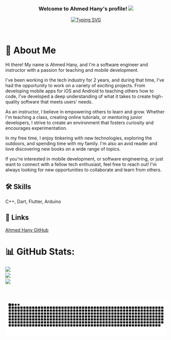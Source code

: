 <h3 align="center">
  Welcome to Ahmed Hany's profile!
  <img src="https://media.giphy.com/media/hvRJCLFzcasrR4ia7z/giphy.gif" width="28">
</h3>

<p align="center">
  <a href="https://git.io/typing-svg"><img src="https://readme-typing-svg.demolab.com?font=Fira+Code&weight=700&size=22&duration=8000&pause=1000&center=true&vCenter=true&width=445&height=60&lines=Software+Engineer;Instructor;Passionate+about+teaching+and+mobile+development" alt="Typing SVG" /></a></a></p> 

# 🚀 About Me
Hi there! My name is Ahmed Hany, and I'm a software engineer and instructor with a passion for teaching and mobile development.

I've been working in the tech industry for 2 years, and during that time, I've had the opportunity to work on a variety of exciting projects. From developing mobile apps for iOS and Android to teaching others how to code, I've developed a deep understanding of what it takes to create high-quality software that meets users' needs.

As an instructor, I believe in empowering others to learn and grow. Whether I'm teaching a class, creating online tutorials, or mentoring junior developers, I strive to create an environment that fosters curiosity and encourages experimentation.

In my free time, I enjoy tinkering with new technologies, exploring the outdoors, and spending time with my family. I'm also an avid reader and love discovering new books on a wide range of topics.

If you're interested in mobile development, or software engineering, or just want to connect with a fellow tech enthusiast, feel free to reach out! I'm always looking for new opportunities to collaborate and learn from others.

## 🛠 Skills
C++, Dart, Flutter, Arduino

## 🔗 Links
[Ahmed Hany GitHub](https://github.com/AhmedHany)

# 📊 GitHub Stats:
![](https://github-readme-stats.vercel.app/api?username=AhmedHany&theme=default&hide_border=false&include_all_commits=true&count_private=false)<br/>
![](https://github-readme-streak-stats.herokuapp.com/?user=AhmedHany&theme=default&hide_border=false)<br/>
![](https://github-readme-stats.vercel.app/api/top-langs/?username=AhmedHany&theme=default&hide_border=false&include_all_commits=true&count_private=true&layout=compact)

<p align="center">
  <br><br>
  <img src="images/snake.svg" style="background:#161b22;">
  <br><br><br><br>
</p>
